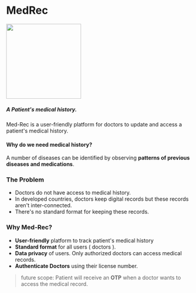 <!-- <img src = 'download.jpg'> -->
# MedRec
<img width=200 src="./markdown_assests/logo.png">

##### A Patient's medical history.
Med-Rec is a user-friendly platform for doctors to update and access a patient's medical history.

#### Why do we need medical history?
A number of diseases can be identified by observing **patterns of previous diseases and medications**. 

### The Problem
* Doctors do not have access to medical history.
* In developed countries, doctors keep digital records but these records aren't inter-connected.
* There's no standard format for keeping these records.

### Why Med-Rec?
* **User-friendly** platform to track patient's medical history
* **Standard format** for all users ( doctors ).
* **Data privacy** of users. Only authorized doctors can access medical records.
* **Authenticate Doctors** using their license number.
> future scope: Patient will receive an **OTP** when a doctor wants to access the medical record.
